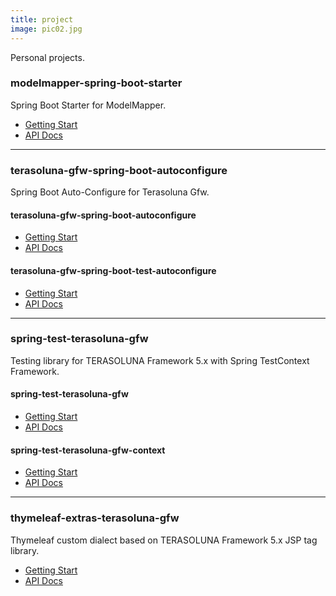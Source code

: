 ```yaml
---
title: project
image: pic02.jpg
---
```

Personal projects.

<h3>modelmapper-spring-boot-starter</h3>
<p>Spring Boot Starter for ModelMapper.</p>
<ul class="actions">
  <li><a class="button" target="_blank" href="https://github.com/yoshikawaa/modelmapper-spring-boot-starter">Getting Start</a></li>
  <li><a class="button" target="_blank" href="/apidocs/modelmapper-spring-boot-autoconfigure/0.1.0/index.html">API Docs</a></li>
</ul>
<hr>
<h3>terasoluna-gfw-spring-boot-autoconfigure</h3>
<p>Spring Boot Auto-Configure for Terasoluna Gfw.</p>
<h4>terasoluna-gfw-spring-boot-autoconfigure</h4>
<ul class="actions">
  <li><a class="button" target="_blank" href="https://github.com/yoshikawaa/terasoluna-gfw-spring-boot-autoconfigure">Getting Start</a></li>
  <li><a class="button" target="_blank" href="/apidocs/terasoluna-gfw-spring-boot-autoconfigure/1.0.0/index.html">API Docs</a></li>
</ul>
<h4>terasoluna-gfw-spring-boot-test-autoconfigure</h4>
<ul class="actions">
  <li><a class="button" target="_blank" href="https://github.com/yoshikawaa/terasoluna-gfw-spring-boot-autoconfigure">Getting Start</a></li>
  <li><a class="button" target="_blank" href="/apidocs/terasoluna-gfw-spring-boot-test-autoconfigure/1.0.0/index.html">API Docs</a></li>
</ul>
<hr>
<h3>spring-test-terasoluna-gfw</h3>
<p>Testing library for TERASOLUNA Framework 5.x with Spring TestContext Framework.</p>
<h4>spring-test-terasoluna-gfw</h4>
<ul class="actions">
  <li><a class="button" target="_blank" href="https://github.com/yoshikawaa/spring-test-terasoluna-gfw">Getting Start</a></li>
  <li><a class="button" target="_blank" href="/apidocs/spring-test-terasoluna-gfw/1.0.0/index.html">API Docs</a></li>
</ul>
<h4>spring-test-terasoluna-gfw-context</h4>
<ul class="actions">
  <li><a class="button" target="_blank" href="https://github.com/yoshikawaa/spring-test-terasoluna-gfw">Getting Start</a></li>
  <li><a class="button" target="_blank" href="/apidocs/spring-test-terasoluna-gfw-context/1.0.0/index.html">API Docs</a></li>
</ul>
<hr>
<h3>thymeleaf-extras-terasoluna-gfw</h3>
<p>Thymeleaf custom dialect based on TERASOLUNA Framework 5.x JSP tag library.</p>
<ul class="actions">
  <li><a class="button" target="_blank" href="https://github.com/yoshikawaa/thymeleaf-extras-terasoluna-gfw">Getting Start</a></li>
  <li><a class="button" target="_blank" href="/apidocs/thymeleaf-extras-terasoluna-gfw/1.0.0/index.html">API Docs</a></li>
</ul>
